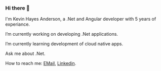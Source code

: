 ### Hi there 👋

I'm Kevin Hayes Anderson, a .Net and Angular developer with 5 years of experiance.

I’m currently working on developing .Net applications.

I’m currently learning development of cloud native apps.

Ask me about .Net.

How to reach me: [EMail](mailto:kevinhayesanderson@gmail.com), [Linkedin](https://www.linkedin.com/in/kevinhayesanderson/).
